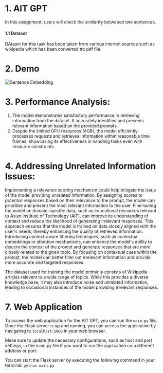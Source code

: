 # 1. AIT GPT
In this assignment, users will check the similarity betweeen two sentences. 
#### 1.1 Dataset
DAtaset for this task has been taken from various internet sources such as wikipedia which has been converted tto pdf file.


# 2. Demo
![Sentence Embedding](https://github.com/stabyaaaa/Natural-Language-Processing/assets/35591848/e72444fa-043e-48f5-af3a-b1fb9ca882f4)

# 3. Performance Analysis:

1. The model demonstrates satisfactory performance in retrieving information from the dataset. It accurately identifies and presents relevant information based on the provided prompts.
2. Despite the limited GPU resources (4GB), the model efficiently processes requests and retrieves information within reasonable time frames, showcasing its effectiveness in handling tasks even with resource constraints.

# 4. Addressing Unrelated Information Issues:

Implementing a relevance scoring mechanism could help mitigate the issue of the model providing unrelated information. By assigning scores to potential responses based on their relevance to the prompt, the model can prioritize and present the most relevant information to the user.
Fine-tuning the model on domain-specific data, such as educational resources relevant to Asian Institute of Technology (AIT), can improve its understanding of context and reduce the likelihood of generating irrelevant responses. This approach ensures that the model is trained on data closely aligned with the user's needs, thereby enhancing the quality of retrieved information.
Introducing context-aware filtering techniques, such as contextual embeddings or attention mechanisms, can enhance the model's ability to discern the context of the prompt and generate responses that are more closely related to the given topic. By focusing on contextual cues within the prompt, the model can better filter out irrelevant information and provide more accurate and targeted responses.

The dataset used for training the model primarily consists of Wikipedia articles relevant to a wide range of topics. While this provides a diverse knowledge base, it may also introduce noise and unrelated information, leading to occasional instances of the model providing irrelevant responses.

# 7. Web Application
To access the web application for the AIT GPT, you can run the `main.py` file. Once the Flask server is up and running, you can access the application by navigating to `localhost:5000` in your web browser.

Make sure to update the necessary configurations, such as host and port settings, in the main.py file if you want to run the application on a different address or port.

You can start the Flask server by executing the following command in your terminal:
`python main.py`
